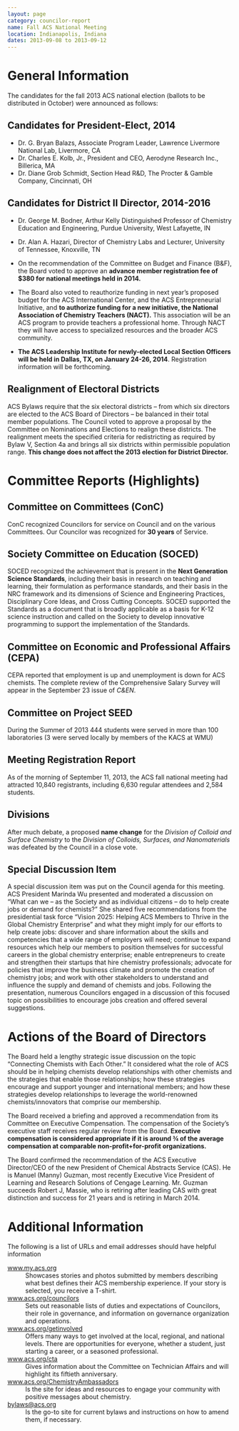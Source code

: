 ```yaml
---
layout: page
category: councilor-report
name: Fall ACS National Meeting
location: Indianapolis, Indiana
dates: 2013-09-08 to 2013-09-12
---
```


General Information
===
The candidates for the fall 2013 ACS national election (ballots to be distributed in October) were announced as follows:

Candidates for President-Elect, 2014
---
- Dr. G. Bryan Balazs, Associate Program Leader, Lawrence Livermore National Lab, Livermore, CA
- Dr. Charles E. Kolb, Jr., President and CEO, Aerodyne Research Inc., Billerica, MA
- Dr. Diane Grob Schmidt, Section Head R&D, The Procter & Gamble Company, Cincinnati, OH

Candidates for District II Director, 2014-2016
---
- Dr. George M. Bodner, Arthur Kelly Distinguished Professor of Chemistry Education and Engineering, Purdue University, West Lafayette, IN
- Dr. Alan A. Hazari, Director of Chemistry Labs and Lecturer, University of Tennessee, Knoxville,  TN

- On the recommendation of the Committee on Budget and Finance (B&F), the Board voted to approve an **advance member registration fee of $380 for national meetings held in 2014.**
- The Board also voted to reauthorize funding in next year’s proposed budget for the ACS International Center, and the ACS Entrepreneurial Initiative, and **to authorize funding for a new initiative, the National Association of Chemistry Teachers (NACT).** This association will be an ACS program to provide teachers a professional home. Through NACT they will have access to specialized resources and the broader ACS community.
- **The ACS Leadership Institute for newly-elected Local Section Officers will be held in Dallas, TX, on January 24-26, 2014**. Registration information will be forthcoming.

Realignment of Electoral Districts
---
ACS Bylaws require that the six electoral districts – from which six
directors are elected to the ACS Board of Directors – be balanced in
their total member populations. The Council voted to approve a
proposal by the Committee on Nominations and Elections to realign
these districts. The realignment meets the specified criteria for
redistricting as required by Bylaw V, Section 4a and brings all six
districts within permissible population range. **This change does not
affect the 2013 election for District Director.**

Committee Reports (Highlights)
===
Committee on Committees (ConC)
---
ConC recognized Councilors for service on Council and on the various
Committees. Our Councilor was recognized for **30 years** of Service.

Society Committee on Education (SOCED)
---
SOCED recognized the achievement that is present in the **Next
Generation Science Standards**, including their basis in research on
teaching and learning, their formulation as performance standards, and
their basis in the NRC framework and its dimensions of Science and
Engineering Practices, Disciplinary Core Ideas, and Cross Cutting
Concepts. SOCED supported the Standards as a document that is broadly
applicable as a basis for K-12 science instruction and called on the
Society to develop innovative programming to support the
implementation of the Standards.

Committee on Economic and Professional Affairs (CEPA)
---
CEPA reported that employment is up and unemployment is down for ACS
chemists. The complete review of the Comprehensive Salary Survey will
appear in the September 23 issue of *C&EN*.

Committee on Project SEED
---
During the Summer of 2013 444 students were served in more than 100
laboratories (3 were served locally by members of the KACS at WMU)

Meeting Registration Report
---
As of the morning of September 11, 2013, the ACS fall national meeting
had attracted 10,840 registrants, including 6,630 regular attendees
and 2,584 students.

Divisions
---
After much debate, a proposed **name change** for the *Division of Colloid
and Surface Chemistry* to the *Division of Colloids, Surfaces, and
Nanomaterials* was defeated by the Council in a close vote.

Special Discussion Item
---

A special discussion item was put on the Council agenda for this
meeting. ACS President Marinda Wu presented and moderated a
discussion on “What can we – as the Society and as individual citizens
– do to help create jobs or demand for chemists?” She shared five
recommendations from the presidential task force “Vision 2025: Helping
ACS Members to Thrive in the Global Chemistry Enterprise” and what
they might imply for our efforts to help create jobs: discover and
share information about the skills and competencies that a wide range
of employers will need; continue to expand resources which help our
members to position themselves for successful careers in the global
chemistry enterprise; enable entrepreneurs to create and strengthen
their startups that hire chemistry professionals; advocate for
policies that improve the business climate and promote the creation of
chemistry jobs; and work with other stakeholders to understand and
influence the supply and demand of chemists and jobs. Following the
presentation, numerous Councilors engaged in a discussion of this
focused topic on possibilities to encourage jobs creation and offered
several suggestions.

Actions of the Board of Directors
===
The Board held a lengthy strategic issue discussion on the topic
“Connecting Chemists with Each Other.” It considered what the role of
ACS should be in helping chemists develop relationships with other
chemists and the strategies that enable those relationships; how these
strategies encourage and support younger and international members;
and how these strategies develop relationships to leverage the
world-renowned chemists/innovators that comprise our membership.

The Board received a briefing and approved a recommendation from its
Committee on Executive Compensation. The compensation of the Society’s
executive staff receives regular review from the Board. **Executive
compensation is considered appropriate if it is around ¾ of the
average compensation at comparable non-profit+for-profit
organizations.**

The Board confirmed the recommendation of the ACS Executive
Director/CEO of the new President of Chemical Abstracts Service
(CAS). He is Manuel (Manny) Guzman, most recently Executive Vice
President of Learning and Research Solutions of Cengage
Learning. Mr. Guzman succeeds Robert J, Massie, who is retiring after
leading CAS with great distinction and success for 21 years and is
retiring in March 2014.

Additional Information
===

The following is a list of URLs and email addresses should have
helpful information
<dl>
  <dt>
    <a href="http://www.my.acs.org" title="ACS Member Stories">
       www.my.acs.org
    </a>
  </dt>
  <dd>
    Showcases stories and photos submitted by members describing what best
    defines their ACS membership experience.  If your story is selected,
    you receive a T-shirt.
  </dd>
  <dt>
    <a href="http://www.acs.org/councilors" title="Councilor Info">
      www.acs.org/councilors
    </a>
  </dt>
  <dd>
    Sets out reasonable lists of duties and expectations of Councilors,
    their role in governance, and information on governance organization
    and operations.
  </dd>
  <dt>
    <a href="http://www.acs.org/getinvolved"
       title="How to get involved with ACS">
      www.acs.org/getinvolved
    </a>
  </dt>
  <dd>
    Offers many ways to get involved at the local, regional, and
    national levels. There are opportunities for everyone, whether a
    student, just starting a career, or a seasoned professional.
  </dd>
  <dt>
    <a href="http://www.acs.org/cta" title="Committee on Technician Affairs">
      www.acs.org/cta
    </a>
  </dt>
  <dd>
    Gives information about the Committee on Technician Affairs and
    will highlight its fiftieth anniversary.
  </dd>
  <dt>
    <a href="http://www.acs.org/chemistryambassadors"
       title="Chemistry Ambassadors">
      www.acs.org/ChemistryAmbassadors
    </a>
  </dt>
  <dd>
    Is the site for ideas and resources to engage your community with
    positive messages about chemistry.
  </dd>
  <dt>
    <a href="mailto:bylaws@acs.org" title="E-mail regarding ACS Bylaws">
      bylaws@acs.org
    </a>
  </dt>
  <dd>
    Is the go-to site for current bylaws and instructions on how to amend
    them, if necessary.
  </dd>
</dl>
